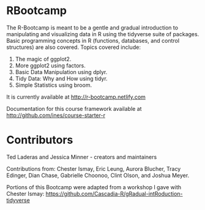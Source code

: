 # RBootcamp

The R-Bootcamp is meant to be a gentle and gradual introduction to manipulating and visualizing data in R using the tidyverse suite of packages. Basic programming concepts in R (functions, databases, and control structures) are also covered. Topics covered include:

1. The magic of ggplot2.
2. More ggplot2 using factors.
3. Basic Data Manipulation using dplyr.
4. Tidy Data: Why and How using tidyr.
5. Simple Statistics using broom.

It is currently available at http://r-bootcamp.netlify.com 

Documentation for this course framework available at http://github.com/ines/course-starter-r

# Contributors

Ted Laderas and Jessica Minner - creators and maintainers

Contributions from: Chester Ismay, Eric Leung, Aurora Blucher, Tracy Edinger, Dian Chase, Gabrielle Choonoo, Clint Olson, and Joshua Meyer.

Portions of this Bootcamp were adapted from a workshop I gave with Chester Ismay: https://github.com/Cascadia-R/gRadual-intRoduction-tidyverse
